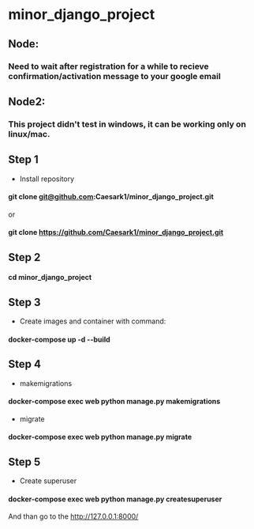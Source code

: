# minor_django_project

## Node: 
### Need to wait after registration for a while to recieve confirmation/activation message to your google email

## Node2:
### This project didn't test in windows, it can be working only on linux/mac. 

## Step 1
- Install repository
#### git clone git@github.com:Caesark1/minor_django_project.git 
or 
#### git clone https://github.com/Caesark1/minor_django_project.git 

## Step 2
#### cd minor_django_project

## Step 3
- Create images and container with command: 
#### docker-compose up -d --build

## Step 4
- makemigrations
#### docker-compose exec web python manage.py makemigrations

- migrate
#### docker-compose exec web python manage.py migrate

## Step 5
- Create superuser
#### docker-compose exec web python manage.py createsuperuser

And than go to the http://127.0.0.1:8000/
